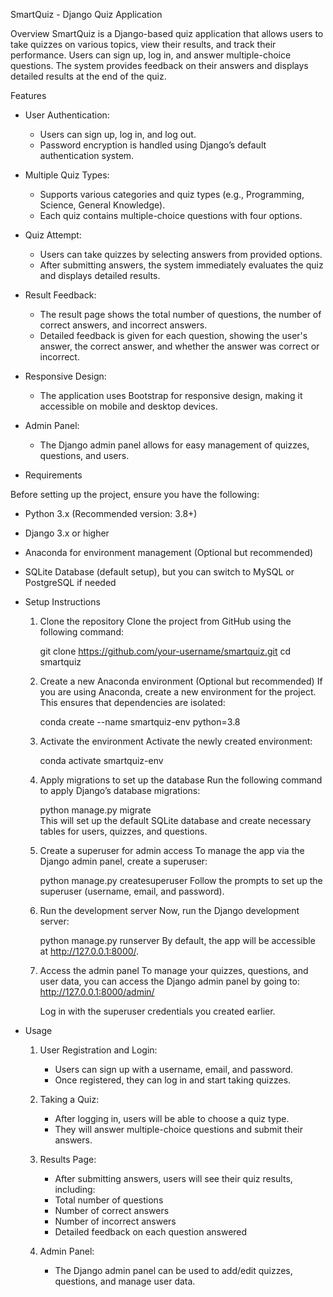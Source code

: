 SmartQuiz - Django Quiz Application

Overview
 SmartQuiz is a Django-based quiz application that allows users to take quizzes on various topics, view their results, and track their performance. 
 Users can sign up, log in, and answer multiple-choice questions.
 The system provides feedback on their answers and displays detailed results at the end of the quiz.

Features

- User Authentication:

    - Users can sign up, log in, and log out.
    - Password encryption is handled using Django’s default authentication system.

- Multiple Quiz Types:

   - Supports various categories and quiz types (e.g., Programming, Science, General Knowledge).
   - Each quiz contains multiple-choice questions with four options.

- Quiz Attempt:

   - Users can take quizzes by selecting answers from provided options.
   - After submitting answers, the system immediately evaluates the quiz and displays detailed results.

- Result Feedback:

   - The result page shows the total number of questions, the number of correct answers, and incorrect answers.
   - Detailed feedback is given for each question, showing the user's answer, the correct answer, and whether the answer was correct or incorrect.

- Responsive Design:

   - The application uses Bootstrap for responsive design, making it accessible on mobile and desktop devices.

- Admin Panel:

   - The Django admin panel allows for easy management of quizzes, questions, and users.

- Requirements

Before setting up the project, ensure you have the following:

  - Python 3.x (Recommended version: 3.8+)
  - Django 3.x or higher
  - Anaconda for environment management (Optional but recommended)
  - SQLite Database (default setup), but you can switch to MySQL or PostgreSQL if needed

- Setup Instructions
  1. Clone the repository
     Clone the project from GitHub using the following command:

     git clone https://github.com/your-username/smartquiz.git
     cd smartquiz

  2. Create a new Anaconda environment (Optional but recommended)
     If you are using Anaconda, create a new environment for the project.
     This ensures that dependencies are isolated:
 
     conda create --name smartquiz-env python=3.8

  3. Activate the environment
     Activate the newly created environment:
   
     conda activate smartquiz-env

  4. Apply migrations to set up the database
     Run the following command to apply Django’s database migrations:
   
       python manage.py migrate  
     This will set up the default SQLite database and create necessary tables for users, quizzes, and questions.

  5. Create a superuser for admin access
     To manage the app via the Django admin panel, create a superuser:
   
       python manage.py createsuperuser
     Follow the prompts to set up the superuser (username, email, and password).

  6. Run the development server
     Now, run the Django development server:
     
       python manage.py runserver
     By default, the app will be accessible at http://127.0.0.1:8000/.

  7. Access the admin panel
     To manage your quizzes, questions, and user data, you can access the Django admin panel by going to:
       http://127.0.0.1:8000/admin/
   
     Log in with the superuser credentials you created earlier.

- Usage

  1. User Registration and Login:
      
      - Users can sign up with a username, email, and password.
      - Once registered, they can log in and start taking quizzes.

  2. Taking a Quiz:

      - After logging in, users will be able to choose a quiz type.
      - They will answer multiple-choice questions and submit their answers.

  3. Results Page:

      - After submitting answers, users will see their quiz results, including:
      - Total number of questions
      - Number of correct answers
      - Number of incorrect answers
      - Detailed feedback on each question answered

  4. Admin Panel:
     
     - The Django admin panel can be used to add/edit quizzes, questions, and manage user data.

